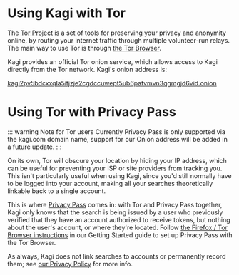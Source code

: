 # Using Kagi with Tor

The [Tor Project](https://www.torproject.org/) is a set of tools for preserving your privacy and anonymity online, by routing your internet traffic through multiple volunteer-run relays. The main way to use Tor is through [the Tor Browser](https://www.torproject.org/download/).

Kagi provides an official Tor onion service, which allows access to Kagi directly from the Tor network. Kagi's onion address is:

[kagi2pv5bdcxxqla5itjzje2cgdccuwept5ub6patvmvn3qgmgjd6vid.onion](http://kagi2pv5bdcxxqla5itjzje2cgdccuwept5ub6patvmvn3qgmgjd6vid.onion)

# Using Tor with Privacy Pass

::: warning Note for Tor users
Currently Privacy Pass is only supported via the kagi.com domain name, support for our Onion address will be added in a future update.
:::

On its own, Tor will obscure your location by hiding your IP address, which can be useful for preventing your ISP or site providers from tracking you. This isn't particularly useful when using Kagi, since you'd still normally have to be logged into your account, making all your searches theoretically linkable back to a single account.

This is where [Privacy Pass](./privacy-pass.md) comes in: with Tor and Privacy Pass together, Kagi only knows that the search is being issued by a user who previously verified that they have an account authorized to receive tokens, but nothing about the user's account, or where they're located. Follow [the Firefox / Tor Browser instructions](./privacy-pass.html#getting-started) in our Getting Started guide to set up Privacy Pass with the Tor Browser.

As always, Kagi does not link searches to accounts or permanently record them; see [our Privacy Policy](https://kagi.com/privacy) for more info.
